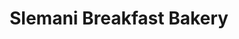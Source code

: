 ---
title: "Slemani Breakfast Bakery"
url: /newport/slemani-breakfast-bakery-commercial-road/
shop: bakery
---